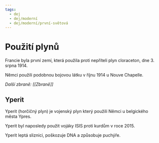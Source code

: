```yaml
---
tags:
  - dej
  - dej/moderní
  - dej/moderní/první-světová
---
```

# Použití plynů
Francie byla první zemí, která použila proti nepříteli plyn cloraceton, dne 3. srpna 1914.

Němci použili podobnou bojovou látku v říjnu 1914 u Nouve Chapelle.

*Další zbraně: [[Zbraně]]*

## Yperit

Yperit (horčičný plyn) je vojenský plyn který použili Němci u belgického města Ypres.

Yperit byl naposledy použit vojáky ISIS proti kurdům v roce 2015.

Yperit leptá sliznici, poškozuje DNA a způsobuje puchýře.